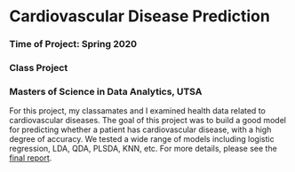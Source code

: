 # Cardiovascular Disease Prediction
### Time of Project: Spring 2020
### Class Project
### Masters of Science in Data Analytics, UTSA

For this project, my classamates and I examined health data related to cardiovascular diseases. The goal of this project was to build a good model for predicting whether a patient has cardiovascular disease, with a high degree of accuracy. We tested a wide range of models including logistic regression, LDA, QDA, PLSDA, KNN, etc. For more details, please see the [final report](https://github.com/iscarff123/CardiovascularDiseasePrediction/blob/main/Final%20Report.pdf).
